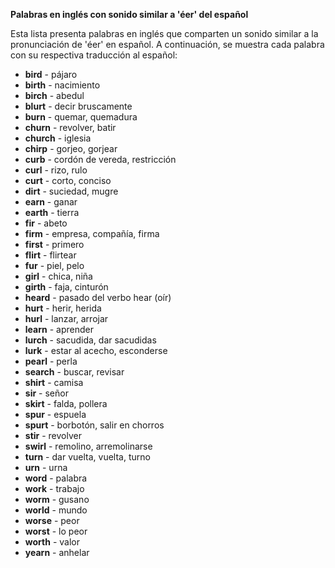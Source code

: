 

**Palabras en inglés con sonido similar a 'éer' del español**

Esta lista presenta palabras en inglés que comparten un sonido similar a la pronunciación de 'éer' en español.  A continuación, se muestra cada palabra con su respectiva traducción al español:

*   **bird** - pájaro
*   **birth** - nacimiento
*   **birch** - abedul
*   **blurt** - decir bruscamente
*   **burn** - quemar, quemadura
*   **churn** - revolver, batir
*   **church** - iglesia
*   **chirp** - gorjeo, gorjear
*   **curb** - cordón de vereda, restricción
*   **curl** - rizo, rulo
*   **curt** - corto, conciso
*   **dirt** - suciedad, mugre
*   **earn** - ganar
*   **earth** - tierra
*   **fir** - abeto
*   **firm** - empresa, compañía, firma
*   **first** - primero
*   **flirt** - flirtear
*   **fur** - piel, pelo
*   **girl** - chica, niña
*   **girth** - faja, cinturón
*   **heard** - pasado del verbo hear (oír)
*   **hurt** - herir, herida
*   **hurl** - lanzar, arrojar
*   **learn** - aprender
*   **lurch** - sacudida, dar sacudidas
*   **lurk** - estar al acecho, esconderse
*   **pearl** - perla
*   **search** - buscar, revisar
*   **shirt** - camisa
*   **sir** - señor
*   **skirt** - falda, pollera
*   **spur** - espuela
*   **spurt** - borbotón, salir en chorros
*   **stir** - revolver
*   **swirl** - remolino, arremolinarse
*   **turn** - dar vuelta, vuelta, turno
*   **urn** - urna
*   **word** - palabra
*   **work** - trabajo
*   **worm** - gusano
*   **world** - mundo
*   **worse** - peor
*   **worst** - lo peor
*   **worth** - valor
*   **yearn** - anhelar

